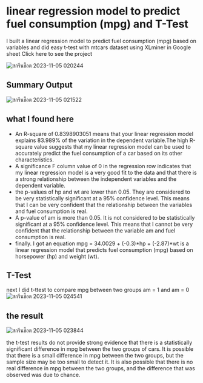 # linear regression model to predict fuel consumption (mpg) and T-Test
I built a linear regression model to predict fuel consumption (mpg) based on variables and did easy t-test with mtcars dataset using XLminer in Google sheet
Click here to see the project

![สกรีนช็อต 2023-11-05 020244](https://github.com/Mvrkery/Data-Science-Bootcamp-Projects/assets/138161362/2bee7226-6bcc-451a-8a08-cf06b6517a7c)

## Summary Output

![สกรีนช็อต 2023-11-05 021522](https://github.com/Mvrkery/Data-Science-Bootcamp-Projects/assets/138161362/a24eb31f-ef8a-4a13-af8c-4467ba84bd6e)

## what I found here
- An R-square of 0.8398903051 means that your linear regression model explains 83.989% of the variation in the dependent variable.The high R-square value suggests that my linear regression model can be used to accurately predict the fuel consumption of a car based on its other characteristics.
- A significance F column value of 0 in the regression row indicates that my linear regression model is a very good fit to the data and that there is a strong relationship between the independent variables and the dependent variable.
- the p-values of hp and wt are lower than 0.05. They are considered to be very statistically significant at a 95% confidence level. This means that I can be very confident that the relationship between the variables and fuel consumption is real.
- A p-value of am is more than 0.05. It is not considered to be statistically significant at a 95% confidence level. This means that I cannot be very confident that the relationship between the variable am and fuel consumption is real.
- finally. I got an equation mpg = 34.0029 + (-0.3)*hp + (-2.87)*wt is a linear regression model that predicts fuel consumption (mpg) based on horsepower (hp) and weight (wt).

## T-Test
next I did t-ttest to compare mpg between two groups am = 1 and am = 0
![สกรีนช็อต 2023-11-05 024541](https://github.com/Mvrkery/Data-Science-Bootcamp-Projects/assets/138161362/6cd95088-b23b-43c5-b60a-e1747f1b3238)

## the result

![สกรีนช็อต 2023-11-05 023844](https://github.com/Mvrkery/Data-Science-Bootcamp-Projects/assets/138161362/d9630125-dfb0-4c2a-94cc-6a840c18bd8a)

 the t-test results do not provide strong evidence that there is a statistically significant difference in mpg between the two groups of cars. It is possible that there is a small difference in mpg between the two groups, but the sample size may be too small to detect it. It is also possible that there is no real difference in mpg between the two groups, and the difference that was observed was due to chance.

